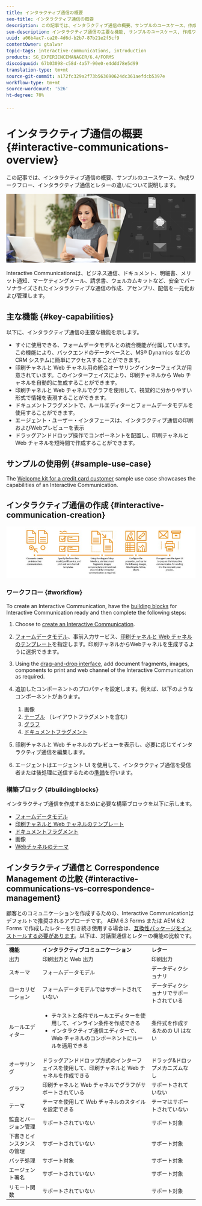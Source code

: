```yaml
---
title: インタラクティブ通信の概要
seo-title: インタラクティブ通信の概要
description: この記事では、インタラクティブ通信の概要、サンプルのユースケース、作成ワークフロー、インタラクティブ通信とレターの違いについて説明します。
seo-description: インタラクティブ通信の主要な機能, サンプルのユースケース, 作成ワークフロー, インタラクティブ通信と Correspondence Management との違い
uuid: a06b4ac7-ca20-4d6d-b2b7-87b21e2f5cf9
contentOwner: gtalwar
topic-tags: interactive-communications, introduction
products: SG_EXPERIENCEMANAGER/6.4/FORMS
discoiquuid: 67b03098-c58d-4a57-90e0-e4ddd78e5d99
translation-type: tm+mt
source-git-commit: a172fc329a2f73b563690624dc361aefdcb5397e
workflow-type: tm+mt
source-wordcount: '526'
ht-degree: 70%

---
```



# インタラクティブ通信の概要 {#interactive-communications-overview}

この記事では、インタラクティブ通信の概要、サンプルのユースケース、作成ワークフロー、インタラクティブ通信とレターの違いについて説明します。

![](do-not-localize/correspondence-management.png)

Interactive Communicationsは、ビジネス通信、ドキュメント、明細書、メリット通知、マーケティングメール、請求書、ウェルカムキットなど、安全でパーソナライズされたインタラクティブな通信の作成、アセンブリ、配信を一元化および管理します。

## 主な機能 {#key-capabilities}

以下に、インタラクティブ通信の主要な機能を示します。

* すぐに使用できる、フォームデータモデルとの統合機能が付属しています。この機能により、バックエンドのデータベースと、MS® Dynamics などの CRM システムに簡単にアクセスすることができます。
* 印刷チャネルと Web チャネル用の統合オーサリングインターフェイスが用意されています。このインターフェイスにより、印刷チャネルから Web チャネルを自動的に生成することができます。
* 印刷チャネルと Web チャネルでグラフを使用して、視覚的に分かりやすい形式で情報を表現することができます。
* ドキュメントフラグメントで、ルールエディターとフォームデータモデルを使用することができます。
* エージェント・ユーザー・インタフェースは、インタラクティブ通信の印刷およびWebプレビューを表示
* ドラッグアンドドロップ操作でコンポーネントを配置し、印刷チャネルと Web チャネルを短時間で作成することができます。

## サンプルの使用例 {#sample-use-case}

The [Welcome kit for a credit card customer](/help/forms/using/finance-reference-site-walkthrough.md#credit-card-application-walkthrough) sample use case showcases the capabilities of an Interactive Communication.

## インタラクティブ通信の作成  {#interactive-communication-creation}

![interactive_communication-01](assets/interactive_communication-01.jpg)

### ワークフロー {#workflow}

To create an Interactive Communication, have the [building blocks](#buildingblocks) for Interactive Communication ready and then complete the following steps:

1. Choose to [create an Interactive Communication](/help/forms/using/create-interactive-communication.md).

1. [フォームデータモデル](/help/forms/using/data-integration.md)、事前入力サービス、[印刷チャネルと Web チャネルのテンプレート](/help/forms/using/web-channel-print-channel.md)を指定します。印刷チャネルからWebチャネルを生成するように選択できます。

1. Using the [drag-and-drop interface](/help/forms/using/introduction-interactive-communication-authoring.md), add document fragments, images, components to print and web channel of the Interactive Communication as required.
1. 追加したコンポーネントのプロパティを設定します。例えば、以下のようなコンポーネントがあります。

   1. 画像
   1. [テーブル](/help/forms/using/create-interactive-communication.md#tables) （レイアウトフラグメントを含む）
   1. [グラフ](/help/forms/using/chart-component-interactive-communications.md)
   1. [ドキュメントフラグメント](/help/forms/using/create-interactive-communication.md#document-fragment-properties)

1. 印刷チャネルと Web チャネルのプレビューを表示し、必要に応じてインタラクティブ通信を編集します。
1. エージェントはエージェント UI を使用して、インタラクティブ通信を受信者または後処理に送信するための[準備](/help/forms/using/prepare-send-interactive-communication.md)を行います。

### 構築ブロック {#buildingblocks}

インタラクティブ通信を作成するために必要な構築ブロックを以下に示します。

* [フォームデータモデル](/help/forms/using/data-integration.md)
* [印刷チャネルと Web チャネルのテンプレート](/help/forms/using/web-channel-print-channel.md)
* [ドキュメントフラグメント](/help/forms/using/document-fragments.md)
* 画像
* [Webチャネルのテーマ](/help/forms/using/themes.md)

## インタラクティブ通信と Correspondence Management の比較 {#interactive-communications-vs-correspondence-management}

顧客とのコミュニケーションを作成するための、Interactive Communicationはデフォルトで推奨されるアプローチです。 AEM 6.3 Forms または AEM 6.2 Forms で作成したレターを引き続き使用する場合は、[互換性パッケージをインストールする必要があります](/help/forms/using/compatibility-package.md)。以下は、対話型通信とレターの機能の比較です。

<table> 
 <tbody>
  <tr>
   <td><strong>機能</strong></td> 
   <td><strong>インタラクティブコミュニケーション</strong></td> 
   <td><strong>レター</strong></td> 
  </tr>
  <tr>
   <td>出力</td> 
   <td>印刷出力と Web 出力</td> 
   <td>印刷出力</td> 
  </tr>
  <tr>
   <td>スキーマ</td> 
   <td>フォームデータモデル </td> 
   <td>データディクショナリ </td> 
  </tr>
  <tr>
   <td>ローカリゼーション</td> 
   <td>フォームデータモデルではサポートされていない</td> 
   <td>データディクショナリでサポートされている</td> 
  </tr>
  <tr>
   <td>ルールエディター</td> 
   <td>
    <ul> 
     <li>テキストと条件でルールエディターを使用して、インライン条件を作成できる</li> 
     <li>インタラクティブ通信エディターで、Web チャネルのコンポーネントにルールを適用できる</li> 
    </ul> </td> 
   <td>条件式を作成するための UI はない</td> 
  </tr>
  <tr>
   <td>オーサリング</td> 
   <td>ドラッグアンドドロップ方式のインターフェイスを使用して、印刷チャネルと Web チャネルを作成できる</td> 
   <td>ドラッグ&amp;ドロップメカニズムなし </td> 
  </tr>
  <tr>
   <td>グラフ</td> 
   <td>印刷チャネルと Web チャネルでグラフがサポートされている</td> 
   <td>サポートされていない</td> 
  </tr>
  <tr>
   <td>テーマ</td> 
   <td>テーマを使用して Web チャネルのスタイルを設定できる</td> 
   <td>テーマはサポートされていない</td> 
  </tr>
  <tr>
   <td>監査とバージョン管理</td> 
   <td>サポートされていない</td> 
   <td>サポート対象</td> 
  </tr>
  <tr>
   <td>下書きとインスタンスの管理</td> 
   <td>サポートされていない</td> 
   <td>サポート対象</td> 
  </tr>
  <tr>
   <td>バッチ処理</td> 
   <td>サポート対象 </td> 
   <td>サポート対象</td> 
  </tr>
  <tr>
   <td>エージェント署名</td> 
   <td>サポートされていない</td> 
   <td>サポート対象</td> 
  </tr>
  <tr>
   <td>リモート関数</td> 
   <td>サポートされていない</td> 
   <td>サポート対象</td> 
  </tr>
 </tbody>
</table>


